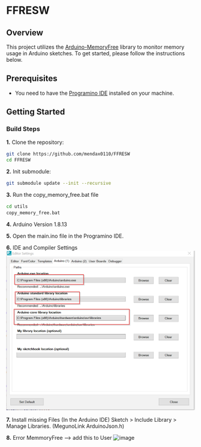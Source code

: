 # FFRESW

## Overview

This project utilizes the [Arduino-MemoryFree](https://github.com/mpflaga/Arduino-MemoryFree) library to monitor memory usage in Arduino sketches. To get started, please follow the instructions below.

## Prerequisites

- You need to have the [Programino IDE](https://www.programino.com/) installed on your machine.

## Getting Started

### Build Steps

**1.** Clone the repository:
```bash
git clone https://github.com/mendax0110/FFRESW
cd FFRESW
```
**2.** Init submodule:
````bash
git submodule update --init --recursive
````

**3.** Run the copy_memory_free.bat file
```bash	
cd utils
copy_memory_free.bat
```

**4.** Arduino Version 1.8.13

**5.** Open the main.ino file in the Programino IDE.

**6.** IDE and Compiler Settings
![alt text](docs/pictures/image.png)

**7.** Install missing Files
(In the Arduino IDE) Sketch > Include Library > Manage Libraries.
(MegunoLink
ArduinoJson.h)

**8.** Error MemmoryFree --> add this to User
![image](https://github.com/user-attachments/assets/41cf9fef-ed49-4983-bbc4-dbf8aa67fcc4)




